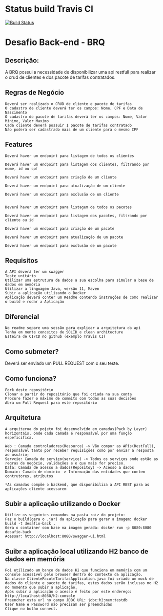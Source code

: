 # Status build Travis CI
	
[![Build Status](https://app.travis-ci.com/MarcosLorencini/desafio-back.svg?branch=main)](https://app.travis-ci.com/MarcosLorencini/desafio-back)

Desafio Back-end - BRQ
====

## Descrição:

A BRQ possui a necessidade de disponibilizar uma api restfull para realizar o crud de clientes e dos pacote de tarifas contratados.

## Regras de Negócio

    Deverá ser realizado o CRUD de cliente e pacote de tarifas
    O cadastro de cliente deverá ter os campos: Nome, CPF e Data de Nascimento
    O cadastro do pacote de tarifas deverá ter os campos: Nome, Valor Minimo, Valor Maximo
    Cada cliente deverá possuir 1 pacote de tarifas contratado
    Não poderá ser cadastrado mais de um cliente para o mesmo CPF

## Features

    Deverá haver um endpoint para listagem de todos os clientes 
    
    Deverá haver um endpoint para listagem dos clientes, filtrando por nome, id ou cpf

    Deverá haver um endpoint para criação de um cliente

    Deverá haver um endpoint para atualização de um cliente

    Deverá haver um endpoint para exclusão de um cliente
    
    
    Deverá haver um endpoint para listagem de todos os pacotes 
    
    Deverá haver um endpoint para listagem dos pacotes, filtrando por cliente ou id

    Deverá haver um endpoint para criação de um pacote

    Deverá haver um endpoint para atualização de um pacote

    Deverá haver um endpoint para exclusão de um pacote

## Requisitos

    A API deverá ter um swagger
    Teste unitário
    Utilizar uma estrutura de dados a sua escolha para simular a base de dados em memória
    Utilizar a linguagem Java, versão 11, Maven
    Subir a aplicação utilizando o Docker
    Aplicação deverá conter um Readme contendo instruções de como realizar o build e rodar a Aplicação

## Diferencial

    No readme separe uma sessão para explicar a arquitetura da api
    Tenha em mente conceitos de SOLID e clean architecture
    Esteira de CI/CD no github (exemplo Travis CI)

## Como submeter?

Deverá ser enviado um PULL REQUEST com o seu teste.

## Como funciona?

    Fork deste repositório
    Clonar a partir do repositório que foi criada na sua conta
    Procure fazer o máximo de commits com todas as suas decisões
    Abra um Pull Request para este repositório
	
## Arquitetura
	A arquiterua do pojeto foi desenvolvido em camadas(Pack by Layer) horizontais, onde cada camada é responsável por uma função espeficifica. 
	
	Web : Camada controladores(Resource) -> Vão compor as APIs(RestFull), responsável tanto por receber requisições como por enviar a resposta ao usuário; 
	Servcie: Camada de serviço(service) -> Todos os serviços onde estão as regras de negócio, validações e o que mais for preciso.
	Data: Camada de acesso a dados(Repositoy) -> Acesso a dados
	Domain: Camada de dominio -> Informação das entidades que contem contrutores, atributos
	
	*As camadas compõe o backend, que disponibiliza a API REST para as aplicações cliente acessarem
	
## Subir a aplicação utilizando o Docker
	Utilize os seguintes comandos na pasta raiz do projeto:
	Faz o build(gera o .jar) da aplicação para gerar a imagem: docker build -t desafio-back .
	Gera o container com base na imagem gerada: docker run -p 8080:8080 desafio-back
	Acessar: http://localhost:8080/swagger-ui.html
	
## Suibr a aplicação local utilizando H2 banco de dados em memória
	Foi utilizado um banco de dados H2 que funciona em memória com um console acessível pelo browser dentro do contexto da aplicação.
	Na classe ClientePacoteTarifasApplication.java foi criado um mock de dados do cliente e pacote de tarifas, estes dados serão inclusas no H2
	no momento que subir a aplicação.
	Após subir a aplicação o acesso é feito por este endereço: http://localhost:8080/h2-console
	Preencher esta url no campo JDBC URL: jdbc:h2:mem:testdb
	User Name e Password não precisam ser preenchidas
	Clique no botão connect.
	

	


	